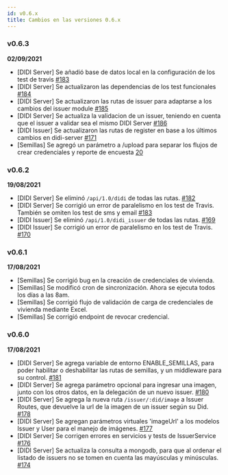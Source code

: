 ```yaml
---
id: v0.6.x
title: Cambios en las versiones 0.6.x
---
```


### v0.6.3
**02/09/2021**

- [DIDI Server] Se añadió base de datos local en la configuración de los test de travis [#183](https://github.com/ong-bitcoin-argentina/DIDI-SSI-Server/pull/183)
- [DIDI Server] Se actualizaron las dependencias de los test funcionales [#184](https://github.com/ong-bitcoin-argentina/DIDI-SSI-Server/pull/184)
- [DIDI Server] Se actualizaron las rutas de issuer para adaptarse a los cambios del issuer module [#185](https://github.com/ong-bitcoin-argentina/DIDI-SSI-Server/pull/185)
- [DIDI Server] Se actualiza la validacion de un issuer, teniendo en cuenta que el issuer a validar sea el mismo DIDI Server [#186](https://github.com/ong-bitcoin-argentina/DIDI-SSI-Server/pull/186)
- [DIDI Issuer] Se actualizaron las rutas de register en base a los últimos cambios en didi-server [#171](https://github.com/ong-bitcoin-argentina/DIDI-SSI-Issuer-module-backend/pull/171)
- [Semillas] Se agregó un parámetro a /upload para separar los flujos de crear credenciales y reporte de encuesta [20](https://github.com/ong-bitcoin-argentina/DIDI-SSI-Semillas-backend/pull/20)


### v0.6.2
**19/08/2021**

- [DIDI Server] Se eliminó `/api/1.0/didi` de todas las rutas. [#182](https://github.com/ong-bitcoin-argentina/DIDI-SSI-Server/pull/182)
- [DIDI Server] Se corrigió un error de paralelismo en los test de Travis. También se omiten los test de sms y email [#183](https://github.com/ong-bitcoin-argentina/DIDI-SSI-Server/pull/183)
- [DIDI Issuer] Se eliminó `/api/1.0/didi_issuer` de todas las rutas. [#169](https://github.com/ong-bitcoin-argentina/DIDI-SSI-Issuer-module-backend/pull/169)
- [DIDI Issuer] Se corrigió un error de paralelismo en los test de Travis. [#170](https://github.com/ong-bitcoin-argentina/DIDI-SSI-Issuer-module-backend/pull/170)

### v0.6.1
**17/08/2021**

- [Semillas] Se corrigió bug en la creación de credenciales de vivienda.
- [Semillas] Se modificó cron de sincronización. Ahora se ejecuta todos los días a las 8am.
- [Semillas] Se corrigió flujo de validación de carga de credenciales de vivienda mediante Excel.
- [Semillas] Se corrigió endpoint de revocar credencial.

### v0.6.0
**17/08/2021**

- [DIDI Server] Se agrega variable de entorno ENABLE_SEMILLAS, para poder habilitar o deshabilitar las rutas de semillas, y un middleware para su control. [#181](https://github.com/ong-bitcoin-argentina/DIDI-SSI-Server/pull/181)
- [DIDI Server] Se agrega parámetro opcional para ingresar una imagen, junto con los otros datos, en la delegación de un nuevo issuer. [#180](https://github.com/ong-bitcoin-argentina/DIDI-SSI-Server/pull/180)
- [DIDI Server] Se agrega la nueva ruta `/issuer/:did/image` a Issuer Routes, que devuelve la url de la imagen de un issuer según su Did. [#178](https://github.com/ong-bitcoin-argentina/DIDI-SSI-Server/pull/178)
- [DIDI Server] Se agregan parámetros virtuales 'imageUrl' a los modelos Issuer y User para el manejo de imágenes. [#177](https://github.com/ong-bitcoin-argentina/DIDI-SSI-Server/pull/177)
- [DIDI Server] Se corrigen errores en servicios y tests de IssuerService [#176](https://github.com/ong-bitcoin-argentina/DIDI-SSI-Server/pull/176)
- [DIDI Server] Se actualiza la consulta a mongodb, para que al ordenar el listado de issuers no se tomen en cuenta las mayúsculas y minúsculas. [#174](https://github.com/ong-bitcoin-argentina/DIDI-SSI-Server/pull/174)

